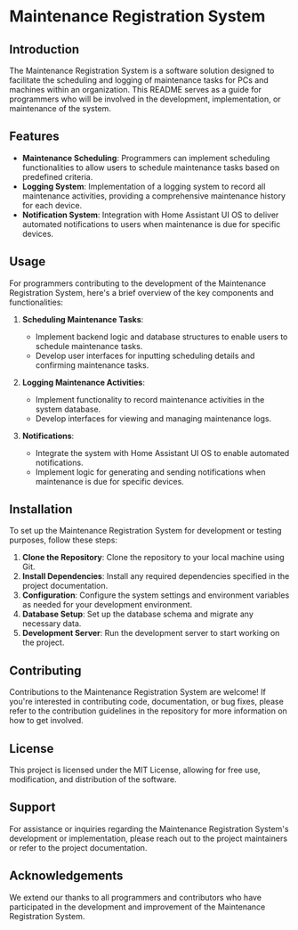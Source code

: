 # Maintenance Registration System

## Introduction
The Maintenance Registration System is a software solution designed to facilitate the scheduling and logging of maintenance tasks for PCs and machines within an organization. This README serves as a guide for programmers who will be involved in the development, implementation, or maintenance of the system.

## Features
- **Maintenance Scheduling**: Programmers can implement scheduling functionalities to allow users to schedule maintenance tasks based on predefined criteria.
- **Logging System**: Implementation of a logging system to record all maintenance activities, providing a comprehensive maintenance history for each device.
- **Notification System**: Integration with Home Assistant UI OS to deliver automated notifications to users when maintenance is due for specific devices.

## Usage
For programmers contributing to the development of the Maintenance Registration System, here's a brief overview of the key components and functionalities:

1. **Scheduling Maintenance Tasks**:
   - Implement backend logic and database structures to enable users to schedule maintenance tasks.
   - Develop user interfaces for inputting scheduling details and confirming maintenance tasks.

2. **Logging Maintenance Activities**:
   - Implement functionality to record maintenance activities in the system database.
   - Develop interfaces for viewing and managing maintenance logs.

3. **Notifications**:
   - Integrate the system with Home Assistant UI OS to enable automated notifications.
   - Implement logic for generating and sending notifications when maintenance is due for specific devices.

## Installation
To set up the Maintenance Registration System for development or testing purposes, follow these steps:

1. **Clone the Repository**: Clone the repository to your local machine using Git.
2. **Install Dependencies**: Install any required dependencies specified in the project documentation.
3. **Configuration**: Configure the system settings and environment variables as needed for your development environment.
4. **Database Setup**: Set up the database schema and migrate any necessary data.
5. **Development Server**: Run the development server to start working on the project.

## Contributing
Contributions to the Maintenance Registration System are welcome! If you're interested in contributing code, documentation, or bug fixes, please refer to the contribution guidelines in the repository for more information on how to get involved.

## License
This project is licensed under the MIT License, allowing for free use, modification, and distribution of the software.

## Support
For assistance or inquiries regarding the Maintenance Registration System's development or implementation, please reach out to the project maintainers or refer to the project documentation.

## Acknowledgements
We extend our thanks to all programmers and contributors who have participated in the development and improvement of the Maintenance Registration System.
